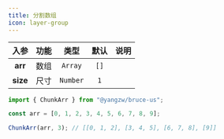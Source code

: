 ```yaml
---
title: 分割数组
icon: layer-group
---
```


入参|功能|类型|默认|说明
:-:|:-:|:-:|:-:|-
**arr**|数组|`Array`|`[]`
**size**|尺寸|`Number`|`1`

```js
import { ChunkArr } from "@yangzw/bruce-us";

const arr = [0, 1, 2, 3, 4, 5, 6, 7, 8, 9];

ChunkArr(arr, 3); // [[0, 1, 2], [3, 4, 5], [6, 7, 8], [9]]
```